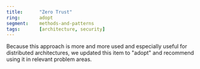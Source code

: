 ```yaml
---
title:      "Zero Trust"
ring:       adopt
segment:    methods-and-patterns
tags:       [architecture, security]
---
```


Because this approach is more and more used and especially useful for distributed architectures, we updated this item to "adopt" and recommend using it in relevant problem areas.
